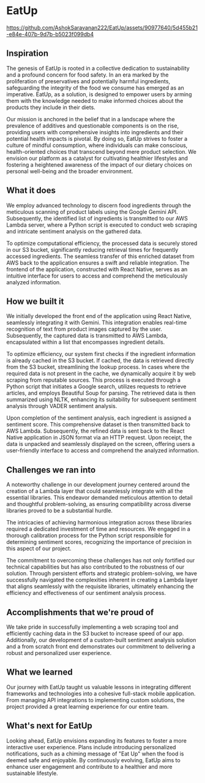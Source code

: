 # EatUp
https://github.com/AshokSaravanan222/EatUp/assets/90977640/5d455b21-e84e-407b-9d7b-b5023f099db4
## Inspiration
The genesis of EatUp is rooted in a collective dedication to sustainability and a profound concern for food safety. In an era marked by the proliferation of preservatives and potentially harmful ingredients, safeguarding the integrity of the food we consume has emerged as an imperative. EatUp, as a solution, is designed to empower users by arming them with the knowledge needed to make informed choices about the products they include in their diets.

Our mission is anchored in the belief that in a landscape where the prevalence of additives and questionable components is on the rise, providing users with comprehensive insights into ingredients and their potential health impacts is pivotal. By doing so, EatUp strives to foster a culture of mindful consumption, where individuals can make conscious, health-oriented choices that transcend beyond mere product selection. We envision our platform as a catalyst for cultivating healthier lifestyles and fostering a heightened awareness of the impact of our dietary choices on personal well-being and the broader environment.

## What it does
We employ advanced technology to discern food ingredients through the meticulous scanning of product labels using the Google Gemini API. Subsequently, the identified list of ingredients is transmitted to our AWS Lambda server, where a Python script is executed to conduct web scraping and intricate sentiment analysis on the gathered data.

To optimize computational efficiency, the processed data is securely stored in our S3 bucket, significantly reducing retrieval times for frequently accessed ingredients. The seamless transfer of this enriched dataset from AWS back to the application ensures a swift and reliable integration. The frontend of the application, constructed with React Native, serves as an intuitive interface for users to access and comprehend the meticulously analyzed information.


## How we built it
We initially developed the front end of the application using React Native, seamlessly integrating it with Gemini. This integration enables real-time recognition of text from product images captured by the user. Subsequently, the captured data is transmitted to AWS Lambda, encapsulated within a list that encompasses ingredient details.

To optimize efficiency, our system first checks if the ingredient information is already cached in the S3 bucket. If cached, the data is retrieved directly from the S3 bucket, streamlining the lookup process. In cases where the required data is not present in the cache, we dynamically acquire it by web scraping from reputable sources. This process is executed through a Python script that initiates a Google search, utilizes requests to retrieve articles, and employs Beautiful Soup for parsing. The retrieved data is then summarized using NLTK, enhancing its suitability for subsequent sentiment analysis through VADER sentiment analysis.

Upon completion of the sentiment analysis, each ingredient is assigned a sentiment score. This comprehensive dataset is then transmitted back to AWS Lambda. Subsequently, the refined data is sent back to the React Native application in JSON format via an HTTP request. Upon receipt, the data is unpacked and seamlessly displayed on the screen, offering users a user-friendly interface to access and comprehend the analyzed information.


## Challenges we ran into
A noteworthy challenge in our development journey centered around the creation of a Lambda layer that could seamlessly integrate with all the essential libraries. This endeavor demanded meticulous attention to detail and thoughtful problem-solving, as ensuring compatibility across diverse libraries proved to be a substantial hurdle.

The intricacies of achieving harmonious integration across these libraries required a dedicated investment of time and resources. We engaged in a thorough calibration process for the Python script responsible for determining sentiment scores, recognizing the importance of precision in this aspect of our project.

The commitment to overcoming these challenges has not only fortified our technical capabilities but has also contributed to the robustness of our solution. Through persistent efforts and strategic problem-solving, we have successfully navigated the complexities inherent in creating a Lambda layer that aligns seamlessly with the requisite libraries, ultimately enhancing the efficiency and effectiveness of our sentiment analysis process.


## Accomplishments that we're proud of
We take pride in successfully implementing a web scraping tool and efficiently caching data in the S3 bucket to increase speed of our app. Additionally, our development of a custom-built sentiment analysis solution and a from scratch front end demonstrates our commitment to delivering a robust and personalized user experience.


## What we learned
Our journey with EatUp taught us valuable lessons in integrating different frameworks and technologies into a cohesive full-stack mobile application. From managing API integrations to implementing custom solutions, the project provided a great learning experience for our entire team.


## What's next for EatUp
Looking ahead, EatUp envisions expanding its features to foster a more interactive user experience. Plans include introducing personalized notifications, such as a chiming message of "Eat Up" when the food is deemed safe and enjoyable. By continuously evolving, EatUp aims to enhance user engagement and contribute to a healthier and more sustainable lifestyle.

